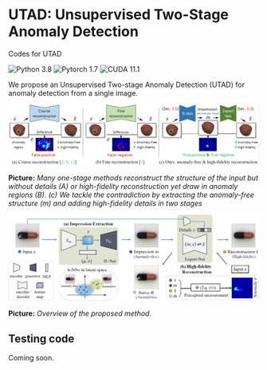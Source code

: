 # UTAD: Unsupervised Two-Stage Anomaly Detection

Codes for UTAD

![Python 3.8](https://img.shields.io/badge/python-3.8-DodgerBlue.svg?style=plastic)
![Pytorch 1.7](https://img.shields.io/badge/pytorch-1.7.0-DodgerBlue.svg?style=plastic)
![CUDA 11.1](https://img.shields.io/badge/cuda-11.1-DodgerBlue.svg?style=plastic)


We propose an Unsupervised Two-stage Anomaly Detection (UTAD) for anomaly detection from a single image.

<div align=center>  <img src="figures/diff.png" alt="Teaser" width="800" align="bottom" /> </div>

**Picture:**  *Many one-stage methods reconstruct the structure of the input but without details (A) or high-fidelity reconstruction yet draw in anomaly regions (B). (c) We tackle the contradiction by extracting the anomaly-free structure (m) and adding high-fidelity details in two stages*

<div align=center>  <img src="figures/main.png" alt="Teaser" width="800" align="bottom" /> </div>

**Picture:**  *Overview of the proposed method.*

## Testing code

Coming soon.

